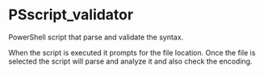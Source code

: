 # PSscript_validator
PowerShell script that parse and validate the syntax.

When the script is executed it prompts for the file location.
Once the file is selected the script will parse and analyze it and also check the encoding.



